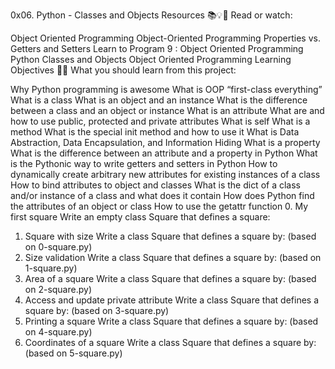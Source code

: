 0x06. Python - Classes and Objects
Resources 📚💡🚀
Read or watch:

Object Oriented Programming
Object-Oriented Programming
Properties vs. Getters and Setters
Learn to Program 9 : Object Oriented Programming
Python Classes and Objects
Object Oriented Programming
Learning Objectives 👨‍💻
What you should learn from this project:

Why Python programming is awesome
What is OOP
“first-class everything”
What is a class
What is an object and an instance
What is the difference between a class and an object or instance
What is an attribute
What are and how to use public, protected and private attributes
What is self
What is a method
What is the special init method and how to use it
What is Data Abstraction, Data Encapsulation, and Information Hiding
What is a property
What is the difference between an attribute and a property in Python
What is the Pythonic way to write getters and setters in Python
How to dynamically create arbitrary new attributes for existing instances of a class
How to bind attributes to object and classes
What is the dict of a class and/or instance of a class and what does it contain
How does Python find the attributes of an object or class
How to use the getattr function
0. My first square
Write an empty class Square that defines a square:
1. Square with size
Write a class Square that defines a square by: (based on 0-square.py)
2. Size validation
Write a class Square that defines a square by: (based on 1-square.py)
3. Area of a square
Write a class Square that defines a square by: (based on 2-square.py)
4. Access and update private attribute
Write a class Square that defines a square by: (based on 3-square.py)
5. Printing a square
Write a class Square that defines a square by: (based on 4-square.py)
6. Coordinates of a square
Write a class Square that defines a square by: (based on 5-square.py)

